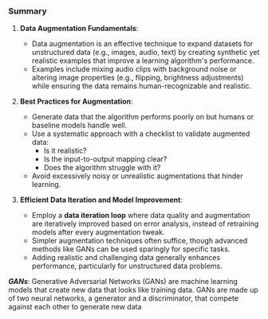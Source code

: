 ### Summary

1. **Data Augmentation Fundamentals**:
   - Data augmentation is an effective technique to expand datasets for unstructured data (e.g., images, audio, text) by creating synthetic yet realistic examples that improve a learning algorithm's performance.
   - Examples include mixing audio clips with background noise or altering image properties (e.g., flipping, brightness adjustments) while ensuring the data remains human-recognizable and realistic.

2. **Best Practices for Augmentation**:
   - Generate data that the algorithm performs poorly on but humans or baseline models handle well.
   - Use a systematic approach with a checklist to validate augmented data:
     - Is it realistic?
     - Is the input-to-output mapping clear?
     - Does the algorithm struggle with it?
   - Avoid excessively noisy or unrealistic augmentations that hinder learning.

3. **Efficient Data Iteration and Model Improvement**:
   - Employ a **data iteration loop** where data quality and augmentation are iteratively improved based on error analysis, instead of retraining models after every augmentation tweak.
   - Simpler augmentation techniques often suffice, though advanced methods like GANs can be used sparingly for specific tasks.
   - Adding realistic and challenging data generally enhances performance, particularly for unstructured data problems.

***GANs***: Generative Adversarial Networks (GANs) are machine learning models that create new data that looks like training data. GANs are made up of two neural networks, a generator and a discriminator, that compete against each other to generate new data